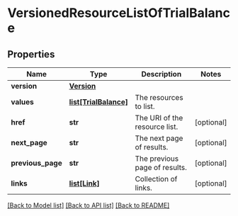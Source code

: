 # VersionedResourceListOfTrialBalance


## Properties
Name | Type | Description | Notes
------------ | ------------- | ------------- | -------------
**version** | [**Version**](Version.md) |  | 
**values** | [**list[TrialBalance]**](TrialBalance.md) | The resources to list. | 
**href** | **str** | The URI of the resource list. | [optional] 
**next_page** | **str** | The next page of results. | [optional] 
**previous_page** | **str** | The previous page of results. | [optional] 
**links** | [**list[Link]**](Link.md) | Collection of links. | [optional] 

[[Back to Model list]](../README.md#documentation-for-models) [[Back to API list]](../README.md#documentation-for-api-endpoints) [[Back to README]](../README.md)


